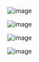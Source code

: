 ![image](https://github.com/Allaberdiyev/about_me_font_words/assets/149064535/9b714a5f-3e43-4a31-8b17-f686b041c083)

![image](https://github.com/Allaberdiyev/about_me_font_words/assets/149064535/58acdd16-c54c-46ed-ae72-b7f931190db4)

![image](https://github.com/Allaberdiyev/about_me_font_words/assets/149064535/9132d04a-a98b-4e7e-92d1-6d11fc35f0ea)

![image](https://github.com/Allaberdiyev/about_me_font_words/assets/149064535/c5466194-8171-4fd7-a1c3-16c9741e1675)

